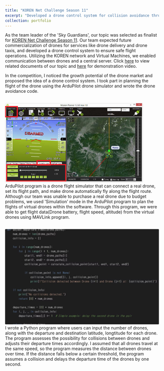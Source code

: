 ```yaml
---
title: "KOREN Net Challenge Season 11"
excerpt: "Developed a drone control system for collision avoidance through network establishment. <br/><img src='/images/KOREN.jpg'>"
collection: portfolio
---
```


As the team leader of the \'Sky Guardians\', our topic was selected as finalist for [KOREN Net Challenge Season 11](https://www.koren.kr/kor/Alram/contyPass.asp?cd=34&page=1). Our team expected future commercialization of drones for services like drone delivery and drone taxis, and developed a drone control system to ensure safe flight operations. Utilizing the KOREN network and Virtual Machines, we enabled communication between drones and a central server. Click [here](/files/최종발표자료_스카이가디언즈.pdf) to view related documents of our topic and [here](/files/최종평가시연동영상_스카이가디언즈.mp4) for demonstration video.


In the competition, I noticed the growth potential of the drone market and proposed the idea of a drone control system. I took part in planning the flight of the drone using the ArduPilot drone simulator and wrote the drone avoidance code. <br/><br/>

<img src='/images/ardupilot.png'><br/>ArduPilot program is a drone flight simulator that can connect a real drone, set its flight path, and make drone automatically fly along the flight route. Although our team was unable to purchase a real drone due to budget problems, we used \'Simulation\' mode in the ArduPilot program to plan the flights of virtual drones within the software. Through this program, we were able to get flight data(Drone battery, flight speed, altitude) from the virtual drones using MAVLink program.<br/><br/>

<img src='/images/avoidance.png'><br/>I wrote a Python program where users can input the number of drones, along with the departure and destination latitude, longtitude for each drone. The program assesses the possibility for collisions between drones and adjusts their departure times accordingly. I assumed that all drones travel at the same speed, so the program measures the distance between drones over time. If the distance falls below a certain threshold, the program assumes a collision and delays the departure time of the drones by one second.



